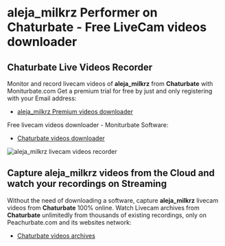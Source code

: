 # aleja_milkrz Performer on Chaturbate - Free LiveCam videos downloader

## Chaturbate Live Videos Recorder

Monitor and record livecam videos of **aleja_milkrz** from **Chaturbate** with Moniturbate.com
Get a premium trial for free by just and only registering with your Email address:
* [aleja_milkrz Premium videos downloader](https://moniturbate.com/request-demo-licence-key.html)

Free livecam videos downloader - Moniturbate Software:
* [Chaturbate videos downloader](https://moniturbate.com/moniturbate-download-software.html)

![aleja_milkrz livecam videos recorder](https://peachurnet.com/templates/moniturbate-software.png)


## Capture aleja_milkrz videos from the Cloud and watch your recordings on Streaming

Without the need of downloading a software, capture **aleja_milkrz** livecam videos from **Chaturbate** 100% online.
Watch Livecam archives from **Chaturbate** unlimitedly from thousands of existing recordings, only on Peachurbate.com and its websites network:
* [Chaturbate videos archives](https://peachurnet.com/)